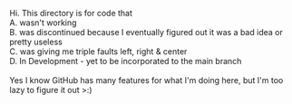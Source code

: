 Hi. This directory is for code that <br />
	A. wasn't working <br />
	B. was discontinued because I eventually figured out it was a bad idea or pretty useless <br />
  	C. was giving me triple faults left, right & center <br />
  	D. In Development - yet to be incorporated to the main branch <br />
<br />
Yes I know GitHub has many features for what I'm doing here, but I'm too lazy to figure it out >:) <br />
